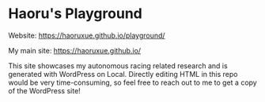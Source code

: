 # Haoru's Playground

Website: https://haoruxue.github.io/playground/

My main site: https://haoruxue.github.io/

This site showcases my autonomous racing related research and is generated with WordPress on Local. Directly editing HTML in this repo would be very time-consuming, so feel free to reach out to me to get a copy of the WordPress site!
